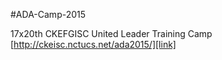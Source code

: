 #ADA-Camp-2015

17x20th CKEFGISC United Leader Training Camp  
[http://ckeisc.nctucs.net/ada2015/][link]

[link]: http://ckeisc.nctucs.net/ada2015/
